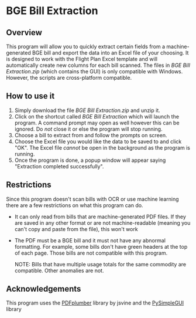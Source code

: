 # BGE Bill Extraction

## Overview 
This program will allow you to quickly extract certain fields from a machine-generated BGE bill and export the data into an Excel file of your choosing. It is designed to work with the Flight Plan Excel template and will automatically create new columns for each bill scanned. The files in *BGE Bill Extraction.zip* (which contains the GUI) is only compatible with Windows. However, the scripts are cross-platform compatible. 

## How to use it
1. Simply download the file *BGE Bill Extraction.zip* and unzip it. 
2. Click on the shortcut called *BGE Bill Extraction* which will launch the program. A command prompt may open as well however this can be ignored. Do *not* close it or else the program will stop running.
3. Choose a bill to extract from and follow the prompts on screen.
4. Choose the Excel file you would like the data to be saved to and click "OK". The Excel file *cannot* be open in the background as the program is running.
5. Once the program is done, a popup window will appear saying "Extraction completed successfully".  

## Restrictions
Since this program doesn't scan bills with OCR or use machine learning there are a few restrictions on what this program can do.

- It can only read from bills that are machine-generated PDF files. If they are saved in any other format or are not machine-readable (meaning you can't copy and paste from the file), this won't work
- The PDF must be a BGE bill and it must not have any abnormal formatting. For example, some bills don't have green headers at the top of each page. Those bills are not compatible with this program.

    NOTE: Bills that have multiple usage totals for the same commodity are compatible. Other anomalies are not. 

## Acknowledgements
This program uses the [PDFplumber](https://github.com/jsvine/pdfplumber) library by jsvine and the [PySimpleGUI](https://github.com/PySimpleGUI/PySimpleGUI) library
